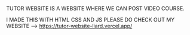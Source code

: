 TUTOR WEBSITE IS A WEBSITE WHERE WE CAN POST VIDEO COURSE.

I MADE THIS WITH HTML CSS AND JS PLEASE DO CHECK OUT MY WEBSITE --> https://tutor-website-liard.vercel.app/
